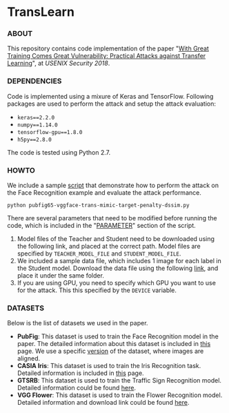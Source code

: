 # TransLearn

### ABOUT

This repository contains code implementation of the paper "[With Great
Training Comes Great Vulnerability: Practical Attacks against Transfer
Learning](http://people.cs.uchicago.edu/~ravenben/publications/pdf/translearn-usenixsec18.pdf)",
at *USENIX Security 2018*.


### DEPENDENCIES

Code is implemented using a mixure of Keras and TensorFlow.
Following packages are used to perform the attack and setup the attack evaluation:

- `keras==2.2.0`
- `numpy==1.14.0`
- `tensorflow-gpu==1.8.0`
- `h5py==2.8.0`

The code is tested using Python 2.7.


### HOWTO

We include a sample [script](https://github.com/bolunwang/translearn/blob/master/pubfig65-vggface-trans-mimic-target-penalty-dssim.py)
that demonstrate how to perform the attack on the Face Recognition example
and evaluate the attack performance.

```
python pubfig65-vggface-trans-mimic-target-penalty-dssim.py
```

There are several parameters that need to be modified before running the code,
which is included in the "[PARAMETER](https://github.com/bolunwang/translearn/blob/master/pubfig65-vggface-trans-mimic-target-penalty-dssim.py#L19-L54)"
section of the script.

1. Model files of the Teacher and Student need to be downloaded using the
following link, and placed at the correct path. Model files are specified by
`TEACHER_MODEL_FILE` and `STUDENT_MODEL_FILE`.
2. We included a sample data file, which includes 1 image for each label in
the Student model. Download the data file using the following [link](),
and place it under the same folder.
3. If you are using GPU, you need to specify which GPU you want to use for
the attack. This this specified by the `DEVICE` variable.


### DATASETS

Below is the list of datasets we used in the paper.

- **PubFig**: This dataset is used to train the Face Recognition model in the
paper. The detailed information about this dataset is included in
[this](http://vision.seas.harvard.edu/pubfig83/) page. We use a specific
[version](http://ic.unicamp.br/~chiachia/resources/pubfig83-aligned/)
of the dataset, where images are aligned.
- **CASIA Iris**: This dataset is used to train the Iris Recognition task.
Detailed information is included in [this](http://biometrics.idealtest.org/)
page.
- **GTSRB**: This dataset is used to train the Traffic Sign Recognition model.
Detailed information could be found
[here](http://benchmark.ini.rub.de/?section=gtsrb&subsection=dataset).
- **VGG Flower**: This dataset is used to train the Flower Recognition model.
Detailed information and download link could be found
[here](http://www.robots.ox.ac.uk/~vgg/data/flowers/102/index.html).

